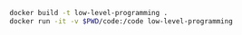 


```sh
docker build -t low-level-programming .
docker run -it -v $PWD/code:/code low-level-programming
```





